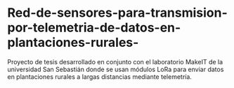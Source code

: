 # Red-de-sensores-para-transmision-por-telemetria-de-datos-en-plantaciones-rurales-
Proyecto de tesis desarrollado en conjunto con el laboratorio MakeIT de la universidad San Sebastián donde se usan módulos LoRa para enviar datos en plantaciones rurales a largas distancias mediante telemetría.
